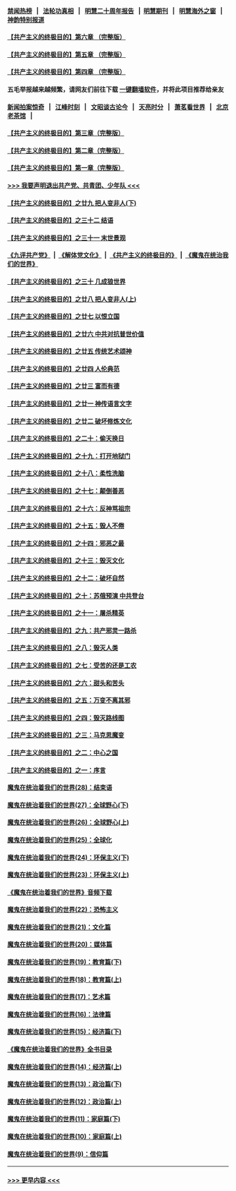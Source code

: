 #### [禁闻热榜](热点新闻.md?=0)  &nbsp;&nbsp;|&nbsp;&nbsp; [法轮功真相](https://github.com/gfw-breaker/truth/blob/master/README.md?=0) &nbsp;&nbsp;|&nbsp;&nbsp; [明慧二十周年报告](https://github.com/gfw-breaker/mh-reports/blob/master/README.md?=0) &nbsp;&nbsp;|&nbsp;&nbsp;[明慧期刊](https://github.com/gfw-breaker/mh-qikan) &nbsp;&nbsp;|&nbsp;&nbsp; [明慧海外之窗](https://github.com/gfw-breaker/mh-news/blob/master/README.md?=0) &nbsp;&nbsp;|&nbsp;&nbsp; [神韵特别报道](https://github.com/gfw-breaker/mh-news/blob/master/shenyun.md?=0)
#### [【共产主义的终极目的】第六章 （完整版）](../pages/nsc422/n11428913.md?t=03030502) 
#### [【共产主义的终极目的】第五章 （完整版）](../pages/nsc422/n11428912.md?t=03030502) 
#### [【共产主义的终极目的】第四章 （完整版）](../pages/nsc422/n11428907.md?t=03030502) 
#### 五毛举报越来越频繁，请网友们前往下载 [一键翻墙软件](https://github.com/gfw-breaker/ssr-accounts)，并将此项目推荐给亲友
#### [新闻拍案惊奇](https://github.com/gfw-breaker/banned-news/blob/master/pages/link4.md) &nbsp;&nbsp;|&nbsp;&nbsp; [江峰时刻](https://github.com/gfw-breaker/banned-news/blob/master/pages/link4.md) &nbsp;&nbsp;|&nbsp;&nbsp; [文昭谈古论今](https://github.com/gfw-breaker/banned-news/blob/master/pages/link4.md) &nbsp;&nbsp;|&nbsp;&nbsp; [天亮时分](https://github.com/gfw-breaker/banned-news/blob/master/pages/link4.md) &nbsp;&nbsp;|&nbsp;&nbsp; [萧茗看世界](https://github.com/gfw-breaker/banned-news/blob/master/pages/link4.md) &nbsp;&nbsp;|&nbsp;&nbsp; [北京老茶馆](https://github.com/gfw-breaker/banned-news/blob/master/pages/link4.md) &nbsp;&nbsp;|&nbsp;&nbsp; 
#### [【共产主义的终极目的】第三章（完整版）](../pages/nsc422/n11428848.md?t=03030502) 
#### [【共产主义的终极目的】第二章（完整版）](../pages/nsc422/n11428831.md?t=03030502) 
#### [【共产主义的终极目的】第一章（完整版）](../pages/nsc422/n11417651.md?t=03030502) 
#### [>>> 我要声明退出共产党、共青团、少年队 <<<](https://github.com/begood0513/goodnews/blob/master/quit/letter.md) 
#### [【共产主义的终极目的】之廿九 把人变非人(下)](../pages/nsc422/n11344140.md?t=03030502) 
#### [【共产主义的终极目的】之三十二 结语](../pages/nsc422/n11360535.md?t=03030502) 
#### [【共产主义的终极目的】之三十一 末世景观](../pages/nsc422/n11351129.md?t=03030502) 
#### [《九评共产党》](https://github.com/begood0513/9ping.md/blob/master/README.md) &nbsp;|&nbsp; [《解体党文化》](../../../../jtdwh.md/blob/master/README.md)  &nbsp;|&nbsp; [《共产主义的终极目的》](../../../../gczydzjmd.md/blob/master/README.md) &nbsp;|&nbsp; [《魔鬼在统治我们的世界》](../../../../mgztzwmdsj.md/blob/master/README.md) 
#### [【共产主义的终极目的】之三十 几成狼世界](../pages/nsc422/n11348280.md?t=03030502) 
#### [【共产主义的终极目的】之廿八 把人变非人(上)](../pages/nsc422/n11340492.md?t=03030502) 
#### [【共产主义的终极目的】之廿七 以恨立国](../pages/nsc422/n11336944.md?t=03030502) 
#### [【共产主义的终极目的】之廿六 中共对抗普世价值](../pages/nsc422/n11324785.md?t=03030502) 
#### [【共产主义的终极目的】之廿五 传统艺术颂神](../pages/nsc422/n11296396.md?t=03030502) 
#### [【共产主义的终极目的】之廿四 人伦典范](../pages/nsc422/n11296397.md?t=03030502) 
#### [【共产主义的终极目的】之廿三 富而有德](../pages/nsc422/n11283598.md?t=03030502) 
#### [【共产主义的终极目的】之廿一 神传语言文字](../pages/nsc422/n11263265.md?t=03030502) 
#### [【共产主义的终极目的】之廿二 破坏修炼文化](../pages/nsc422/n11245728.md?t=03030502) 
#### [【共产主义的终极目的】之二十：偷天换日](../pages/nsc422/n11238846.md?t=03030502) 
#### [【共产主义的终极目的】之十九：打开地狱门](../pages/nsc422/n11206376.md?t=03030502) 
#### [【共产主义的终极目的】之十八：柔性洗脑](../pages/nsc422/n11199994.md?t=03030502) 
#### [【共产主义的终极目的】之十七：颠倒善恶](../pages/nsc422/n11179782.md?t=03030502) 
#### [【共产主义的终极目的】之十六：反神骂祖宗](../pages/nsc422/n11166798.md?t=03030502) 
#### [【共产主义的终极目的】之十五：毁人不倦](../pages/nsc422/n11166792.md?t=03030502) 
#### [【共产主义的终极目的】之十四：邪恶之最](../pages/nsc422/n11150249.md?t=03030502) 
#### [【共产主义的终极目的】之十三：毁灭文化](../pages/nsc422/n11135227.md?t=03030502) 
#### [【共产主义的终极目的】之十二：破坏自然](../pages/nsc422/n11135214.md?t=03030502) 
#### [【共产主义的终极目的】之十：苏俄预演 中共登台](../pages/nsc422/n11118424.md?t=03030502) 
#### [【共产主义的终极目的】之十一：屠杀精英](../pages/nsc422/n11118442.md?t=03030502) 
#### [【共产主义的终极目的】之九：共产邪灵一路杀](../pages/nsc422/n11114139.md?t=03030502) 
#### [【共产主义的终极目的】之八：毁灭人类](../pages/nsc422/n11108503.md?t=03030502) 
#### [【共产主义的终极目的】之七：受苦的还是工农](../pages/nsc422/n11101809.md?t=03030502) 
#### [【共产主义的终极目的】之六：甜头和苦头](../pages/nsc422/n11096971.md?t=03030502) 
#### [【共产主义的终极目的】之五：万变不离其邪](../pages/nsc422/n11091285.md?t=03030502) 
#### [【共产主义的终极目的】之四：毁灭路线图](../pages/nsc422/n11086284.md?t=03030502) 
#### [【共产主义的终极目的】之三：马克思魔变](../pages/nsc422/n11061941.md?t=03030502) 
#### [【共产主义的终极目的】之二：中心之国](../pages/nsc422/n11047728.md?t=03030502) 
#### [【共产主义的终极目的】之一：序言](../pages/nsc422/n11086077.md?t=03030502) 
#### [魔鬼在统治着我们的世界(28)：结束语](../pages/nsc422/n10936246.md?t=03030502) 
#### [魔鬼在统治着我们的世界(27)：全球野心(下)](../pages/nsc422/n10928319.md?t=03030502) 
#### [魔鬼在统治着我们的世界(26)：全球野心(上)](../pages/nsc422/n10900318.md?t=03030502) 
#### [魔鬼在统治着我们的世界(25)：全球化](../pages/nsc422/n10788205.md?t=03030502) 
#### [魔鬼在统治着我们的世界(24)：环保主义(下)](../pages/nsc422/n10695307.md?t=03030502) 
#### [魔鬼在统治着我们的世界(23)：环保主义(上)](../pages/nsc422/n10688613.md?t=03030502) 
#### [《魔鬼在统治着我们的世界》音频下载](../pages/nsc422/n10635553.md?t=03030502) 
#### [魔鬼在统治着我们的世界(22)：恐怖主义](../pages/nsc422/n10614727.md?t=03030502) 
#### [魔鬼在统治着我们的世界(21)：文化篇](../pages/nsc422/n10597706.md?t=03030502) 
#### [魔鬼在统治着我们的世界(20)：媒体篇](../pages/nsc422/n10586579.md?t=03030502) 
#### [魔鬼在统治着我们的世界(19)：教育篇(下)](../pages/nsc422/n10564808.md?t=03030502) 
#### [魔鬼在统治着我们的世界(18)：教育篇(上)](../pages/nsc422/n10526970.md?t=03030502) 
#### [魔鬼在统治着我们的世界(17)：艺术篇](../pages/nsc422/n10499093.md?t=03030502) 
#### [魔鬼在统治着我们的世界(16)：法律篇](../pages/nsc422/n10485969.md?t=03030502) 
#### [魔鬼在统治着我们的世界(15)：经济篇(下)](../pages/nsc422/n10469975.md?t=03030502) 
#### [《魔鬼在统治着我们的世界》全书目录](../pages/nsc422/n10464261.md?t=03030502) 
#### [魔鬼在统治着我们的世界(14)：经济篇(上)](../pages/nsc422/n10457370.md?t=03030502) 
#### [魔鬼在统治着我们的世界(13)：政治篇(下)](../pages/nsc422/n10448270.md?t=03030502) 
#### [魔鬼在统治着我们的世界(12)：政治篇(上)](../pages/nsc422/n10444576.md?t=03030502) 
#### [魔鬼在统治着我们的世界(11)：家庭篇(下)](../pages/nsc422/n10440961.md?t=03030502) 
#### [魔鬼在统治着我们的世界(10)：家庭篇(上)](../pages/nsc422/n10435448.md?t=03030502) 
#### [魔鬼在统治着我们的世界(9)：信仰篇](../pages/nsc422/n10432159.md?t=03030502) 

----
#### [ >>> 更早内容 <<< ](../indexes/nsc422-earlier.md)
